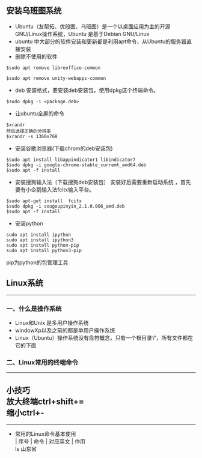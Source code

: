 ## 安装乌班图系统
- Ubuntu（友帮拓、优般图、乌班图）是一个以桌面应用为主的开源GNU/Linux操作系统，Ubuntu 是基于Debian GNU/Linux
- ubuntu 中大部分的软件安装和更新都是利用apt命令，从Ubuntu的服务器直接安装
- 删除不使用的软件
```
$sudo apt remove libreoffice-common

$sudo apt remove unity-webapps-common
```
- deb 安装格式，要安装deb安装包，使用dpkg这个终端命令。
```
$sudo dpkg -i <package.deb>
```
* 让ubuntu全屏的命令
```
$xrandr
然后选择正确的分辨率
$xrandr -s 1360x768
```
* 安装谷歌浏览器(下载chrom的deb安装包)
```
$sudo apt install libappindicator1 libindicator7
$sudo dpkg -i google-chrome-stable_curremt_amd64.deb
$sudo apt -f install
```
* 安装搜狗输入法（下载搜狗deb安装包） 安装好后需要重新启动系统
，首先要有小企鹅输入法fcitx输入平台。
```
$sudo apt-get install  fcitx
$sudo dpkg -i sougoupinyin_2.1.0.006_amd.deb
$sudo apt -f install
```
* 安装python
```
sudo apt install ipython
sudo apt install ipython3
sudo apt install python-pip
sudo apt install python3-pip
```
pip为python的包管理工具
##  Linux系统
--- 
### 一、什么是操作系统
* Linux和Unix 是多用户操作系统
* windowXp以及之前的都是单用户操作系统
* Linux（Ubuntu）操作系统没有盘符概念，只有一个根目录‘/’，所有文件都在它的下面
### 二、Linux常用的终端命令
---
**小技巧**   
放大终端ctrl+shift+=  
缩小ctrl+- 
---
---
* 常用的Linux命令基本使用  
| 序号 | 命令 | 对应英文 | 作用  
ls 山东省


